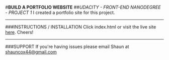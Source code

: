#**BUILD A PORTFOLIO WEBSITE**
##*UDACITY - FRONT-END NANODEGREE - PROJECT 1*
I created a portfolio site for this project.

---------------------------------------------------------------------
###INSTRUCTIONS / INSTALLATION
Click index.html or visit the live site [here](http://shaunc44.github.io/portfolio-site/). Cheers!

---------------------------------------------------------------------
###SUPPORT
If you're having issues please email Shaun at shauncox44@gmail.com